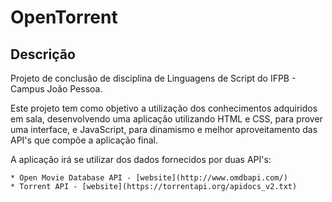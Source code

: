 # OpenTorrent

## Descrição

Projeto de conclusão de disciplina de Linguagens de Script do IFPB - Campus João Pessoa.

Este projeto tem como objetivo a utilização dos conhecimentos adquiridos em sala, desenvolvendo uma aplicação utilizando HTML e CSS, para prover uma interface, e JavaScript, para dinamismo e melhor aproveitamento das API's que compõe a aplicação final.

A aplicação irá se utilizar dos dados fornecidos por duas API's:

	* Open Movie Database API - [website](http://www.omdbapi.com/)
	* Torrent API - [website](https://torrentapi.org/apidocs_v2.txt)